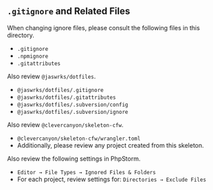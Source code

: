 ## `.gitignore` and Related Files

When changing ignore files, please consult the following files in this directory.

- `.gitignore`
- `.npmignore`
- `.gitattributes`

Also review `@jaswrks/dotfiles`.

- `@jaswrks/dotfiles/.gitignore`
- `@jaswrks/dotfiles/.gitattributes`
- `@jaswrks/dotfiles/.subversion/config`
- `@jaswrks/dotfiles/.subversion/ignore`

Also review `@clevercanyon/skeleton-cfw`.

- `@clevercanyon/skeleton-cfw/wrangler.toml`
- Additionally, please review any project created from this skeleton.

Also review the following settings in PhpStorm.

- `Editor → File Types → Ignored Files & Folders`
- For each project, review settings for: `Directories → Exclude Files`
